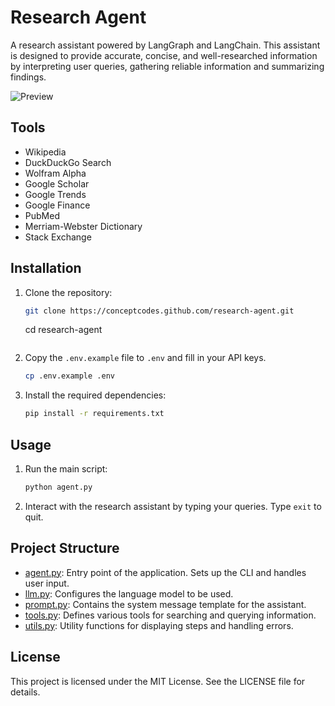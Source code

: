 # Research Agent

A research assistant powered by LangGraph and LangChain. This assistant is designed to provide accurate, concise, and well-researched information by interpreting user queries, gathering reliable information and summarizing findings.

![Preview](https://i.imgur.com/kwOzJCz.png)

## Tools

- Wikipedia
- DuckDuckGo Search
- Wolfram Alpha
- Google Scholar
- Google Trends
- Google Finance
- PubMed
- Merriam-Webster Dictionary
- Stack Exchange


## Installation

1. Clone the repository:
    ```sh
    git clone https://conceptcodes.github.com/research-agent.git
    ```
    cd research-agent
    ```

2. Copy the `.env.example` file to `.env` and fill in your API keys.
    ```sh
    cp .env.example .env
    ```

3. Install the required dependencies:
    ```sh
    pip install -r requirements.txt
    ```

## Usage

1. Run the main script:
    ```sh
    python agent.py
    ```

2. Interact with the research assistant by typing your queries. Type `exit` to quit.

## Project Structure
- [agent.py](http://_vscodecontentref_/0): Entry point of the application. Sets up the CLI and handles user input.
- [llm.py](http://_vscodecontentref_/1): Configures the language model to be used.
- [prompt.py](http://_vscodecontentref_/2): Contains the system message template for the assistant.
- [tools.py](http://_vscodecontentref_/3): Defines various tools for searching and querying information.
- [utils.py](http://_vscodecontentref_/4): Utility functions for displaying steps and handling errors.

## License

This project is licensed under the MIT License. See the LICENSE file for details.